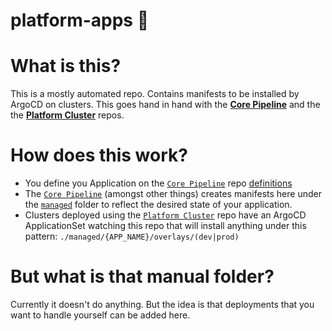 # platform-apps 📲

# What is this?
This is a mostly automated repo. Contains manifests to be installed by ArgoCD on clusters. This goes hand in hand with the [**Core Pipeline**](https://github.com/francisco-com-au/core-pipeline) and the the [**Platform Cluster**](https://github.com/francisco-com-au/platform-cluster) repos.

# How does this work?
- You define you Application on the [`Core Pipeline`](https://github.com/francisco-com-au/core-pipeline) repo [definitions](https://github.com/francisco-com-au/core-pipeline/tree/main/definitions)
- The [`Core Pipeline`](https://github.com/francisco-com-au/core-pipeline) (amongst other things) creates manifests here under the [`managed`](/managed/) folder to reflect the desired state of your application.
- Clusters deployed using the [`Platform Cluster`](https://github.com/francisco-com-au/platform-cluster) repo have an ArgoCD ApplicationSet watching this repo that will install anything under this pattern:
`./managed/{APP_NAME}/overlays/(dev|prod)`

# But what is that manual folder?
Currently it doesn't do anything. But the idea is that deployments that you want to handle yourself can be added here.